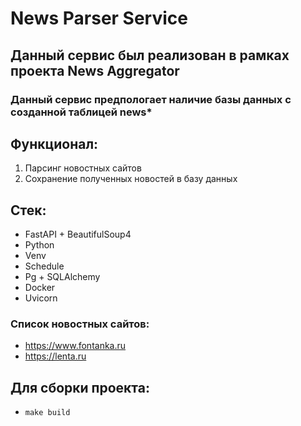 # News Parser Service

## Данный сервис был реализован в рамках проекта News Aggregator

### Данный сервис предпологает наличие базы данных с созданной таблицей news*
## Функционал:
1. Парсинг новостных сайтов
2. Сохранение полученных новостей в базу данных

## Стек:
- FastAPI + BeautifulSoup4
- Python
- Venv
- Schedule
- Pg + SQLAlchemy
- Docker
- Uvicorn

### Список новостных сайтов:
- https://www.fontanka.ru
- https://lenta.ru

## Для сборки проекта:
- `make build`